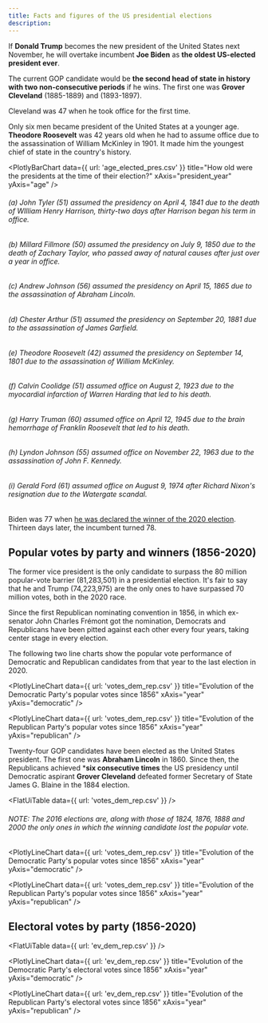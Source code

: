 ```yaml
---
title: Facts and figures of the US presidential elections
description: 
---
```


If **Donald Trump** becomes the new president of the United States next November, he will overtake incumbent **Joe Biden** as **the oldest US-elected president ever**.

The current GOP candidate would be **the second head of state in history with two non-consecutive periods** if he wins. The first one was **Grover Cleveland** (1885-1889) and (1893-1897).

Cleveland was 47 when he took office for the first time. 

Only six men became president of the United States at a younger age. **Theodore Roosevelt** was 42 years old when he had to assume office due to the assassination of William McKinley in 1901. It made him the youngest chief of state in the country's history.

<PlotlyBarChart
  data={{
    url: 'age_elected_pres.csv'
  }}
  title="How old were the presidents at the time of their election?"
  xAxis="president_year"
  yAxis="age"
/>
###### *(a) John Tyler (51) assumed the presidency on April 4, 1841 due to the death of WIlliam Henry Harrison, thirty-two days after Harrison began his term in office.*
###### *(b) Millard Fillmore (50) assumed the presidency on July 9, 1850 due to the death of Zachary Taylor, who passed away of natural causes after just over a year in office.*
###### *(c) Andrew Johnson (56) assumed the presidency on April 15, 1865 due to the assassination of Abraham Lincoln.*
###### *(d) Chester Arthur (51) assumed the presidency on September 20, 1881 due to the assassination of James Garfield.*
###### *(e) Theodore Roosevelt (42) assumed the presidency on September 14, 1801 due to the assassination of William McKinley.*
###### *(f) Calvin Coolidge (51) assumed office on August 2, 1923 due to the myocardial infarction of Warren Harding that led to his death.*
###### *(g) Harry Truman (60) assumed office on April 12, 1945 due to the brain hemorrhage of Franklin Roosevelt that led to his death.*
###### *(h) Lyndon Johnson (55) assumed office on November 22, 1963 due to the assassination of John F. Kennedy.*
###### *(i) Gerald Ford (61) assumed office on August 9, 1974 after Richard Nixon's resignation due to the Watergate scandal.*

Biden was 77 when [he was declared the winner of the 2020 election](https://apnews.com/article/joe-biden-wins-white-house-ap-fd58df73aa677acb74fce2a69adb71f9). Thirteen days later, the incumbent turned 78.

## Popular votes by party and winners (1856-2020)

The former vice president is the only candidate to surpass the 80 million popular-vote barrier (81,283,501) in a presidential election. It's fair to say that he and Trump (74,223,975) are the only ones to have surpassed 70 million votes, both in the 2020 race.

Since the first Republican nominating convention in 1856, in which ex-senator John Charles Frémont got the nomination, Democrats and Republicans have been pitted against each other every four years, taking center stage in every election.

The following two line charts show the popular vote performance of Democratic and Republican candidates from that year to the last election in 2020.

<PlotlyLineChart
  data={{
    url: 'votes_dem_rep.csv'
  }}
  title="Evolution of the Democratic Party's popular votes since 1856"
  xAxis="year"
  yAxis="democratic"
/>

<PlotlyLineChart
  data={{
    url: 'votes_dem_rep.csv'
  }}
  title="Evolution of the Republican Party's popular votes since 1856"
  xAxis="year"
  yAxis="republican"
/>

Twenty-four GOP candidates have been elected as the United States president. The first one was **Abraham Lincoln** in 1860. Since then, the Republicans achieved ***six consecutive times** the US presidency until Democratic aspirant **Grover Cleveland** defeated former Secretary of State James G. Blaine in the 1884 election.

<FlatUiTable data={{ url: 'votes_dem_rep.csv' }} />
###### *NOTE: The 2016 elections are, along with those of 1824, 1876, 1888 and 2000 the only ones in which the winning candidate lost the popular vote.*

<PlotlyLineChart
  data={{
    url: 'votes_dem_rep.csv'
  }}
  title="Evolution of the Democratic Party's popular votes since 1856"
  xAxis="year"
  yAxis="democratic"
/>

<PlotlyLineChart
  data={{
    url: 'votes_dem_rep.csv'
  }}
  title="Evolution of the Republican Party's popular votes since 1856"
  xAxis="year"
  yAxis="republican"
/>

## Electoral votes by party (1856-2020)

<FlatUiTable data={{ url: 'ev_dem_rep.csv' }} />

<PlotlyLineChart
  data={{
    url: 'ev_dem_rep.csv'
  }}
  title="Evolution of the Democratic Party's electoral votes since 1856"
  xAxis="year"
  yAxis="democratic"
/>

<PlotlyLineChart
  data={{
    url: 'ev_dem_rep.csv'
  }}
  title="Evolution of the Republican Party's electoral votes since 1856"
  xAxis="year"
  yAxis="republican"
/>
